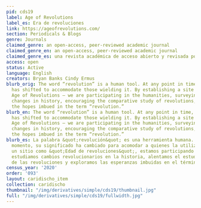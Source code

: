 ```yaml
---
pid: cds19
label: Age of Revolutions
label_es: Era de revoluciones
link: https://ageofrevolutions.com/
section: Periodicals & Blogs
genre: Journals
claimed_genre: an open-access, peer-reviewed academic journal
claimed_genre_en: an open-access, peer-reviewed academic journal
claimed_genre_es: una revista académica de acceso abierto y revisada por pares
access: open
status: Active
language: English
creators: Bryan Banks Cindy Ermus
blurb_orig: The word “revolution” is a human tool. At any point in time, its meaning
  has shifted to accommodate those wielding it. By establishing a site like this —
  Age of Revolutions — we are participating in the humanities, surveying revolutionary
  changes in history, encouraging the comparative study of revolutions, and exploring
  the hopes imbued in the term “revolution.”
blurb_en: The word “revolution” is a human tool. At any point in time, its meaning
  has shifted to accommodate those wielding it. By establishing a site like this —
  Age of Revolutions — we are participating in the humanities, surveying revolutionary
  changes in history, encouraging the comparative study of revolutions, and exploring
  the hopes imbued in the term “revolution.”
blurb_es: La palabra &quot;revolución&quot; es una herramienta humana. En cualquier
  momento, su significado ha cambiado para acomodar a quienes la utilizan. Al establecer
  un sitio como &quot;Edad de revoluciones&quot;, estamos participando en las humanidades,
  estudiamos cambios revolucionarios en la historia, alentamos el estudio comparativo
  de las revoluciones y exploramos las esperanzas imbuidas en el término &quot;revolución&quot;.
census_year: '2020'
order: '093'
layout: caridischo_item
collection: caridischo
thumbnail: "/img/derivatives/simple/cds19/thumbnail.jpg"
full: "/img/derivatives/simple/cds19/fullwidth.jpg"
---
```

